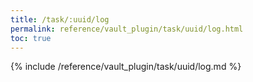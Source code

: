 ```yaml
---
title: /task/:uuid/log
permalink: reference/vault_plugin/task/uuid/log.html
toc: true
---
```


{% include /reference/vault_plugin/task/uuid/log.md %}
